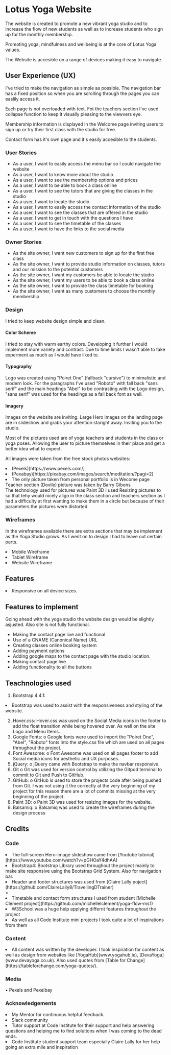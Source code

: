 # Lotus Yoga Website
The website is created to promote a new vibrant yoga studio and to increase the flow of new students
 as well as to increase students who sign up for the monthly membership.

 Promoting yoga, mindfulness and wellbeing is at the core of Lotus Yoga values.

The Website is accesible on a range of devices making it easy to navigate. 

## User Experience (UX)

<p>I've tried to make the navigation as simple as possible. 
The navigation bar has a fixed position
so when you are scrolling through the pages you can easlily access it.</p>
<p>Each page is not overloaded with text. Fot the teachers section I've used 
collapse function to keep it visually pleasing to the viewvers eye.
 </p>
 <p> Membership information is displayed in the Welcome page inviting users to sign up or try their
 first class with the studio for free.</p>
 <p>Contact form has it's own page and it's easily accesible to the students. </p>

### User Stories

<ul>
<li>	As a user, I want to easily access the menu bar so I could navigate the website</li>
 <li>As a user, I want to know more about the studio </li>
<li>	As a user, I want to see the membership options and prices</li>
<li>	As a user, I want to be able to book a class online</li>
<li>	As a user, I want to see the tutors that are giving the classes in the studio</li>
<li>	As a user, I want to locate the studio</li>
 <li>As a user, I want to easily access the contact information of the studio</li>
<li>	As a user, I want to see the classes that are offered in the studio</li>
<li>	As a user, I want to get in touch with the questions I have</li>
<li>	As a user, I want to see the timetable of the classes</li>
<li>	As a user, I want to have the links to the social media</li> 

</ul>

### Owner Stories

<ul>
<li>	As the site owner, I want new customers to sign up for the first free class</li>
<li>	As the site owner, I want to provide studio information on classes, tutors and our mission to the potential customers</li>
<li> As the site owner, I want my customers be able to locate the studio</li>
<li>As the site owner, I want my users to be able to book a class online</li>
<li>	As the site owner, I want to provide the class timetable for booking</li>
<li>	As the site owner, I want as many customers to choose the monthly membership</li>

</ul>

### Design

I tried to keep website design simple and clean. 

#### Color Scheme
I tried to stay with warm earthy colors. 
Developing it further I would implement more variety and contrast.
Due to time limits I wasn't able to take experment as much as I would have liked to.
 
 #### Typography
 Logo was created using "Poiret One" (fallback "cursive") to minimalistic and modern look. 
 For the paragraphs I've used "Roboto" with fall back "sans serif" and 
 the main headings "Abel" to be contrasting with the Logo design,
  "sans serif" was used for the headings as a fall back font as well.

#### Imagery
Images on the website are inviting. Large Hero images on the landing page
are in slideshow and grabs your attention staright away. Inviting you to the studio.

Most of the pictures used are of yoga teachers and students in the class or yoga poses.
Allowing the user to picture themselves in their place and get a better idea what to expect.

All images were taken from the free stock photos websites:
<li>(Pexels)[https://www.pexels.com/]</li>
<li>(Pexabay)[https://pixabay.com/images/search/meditation/?pagi=2]</li>
<li>The only picture taken from personal portfolio is in Wecome page
 Teacher section (Dovile) picture was taken by Barry Gibons</li>
The technology used for pictures was Paint 3D I used Resizing pictures to 
so that tehy would nicely align in the class section and teachers section as I had a 
difficulty at first wanting to make them in a circle but because of their parameters 
the pictures were distorted.

### Wireframes

In the wireframes available there are extra sections that may be implement
as the Yoga Studio grows. As I went on to design I had to leave out certain parts.

<li>Mobile Wireframe</li>
<li>Tablet Wireframe</li>
<li>Website Wireframe</li>

## Features

<li>Responsive on all device sizes.</li>

## Features to implement

Going ahead with the yoga studio the website design would be slightly asjusted.
Also site is not fully functional.


- Making the contact page live and functional
- Use of a CNAME (Canonical Name) URL
- Creating classes online booking system
-  Adding payment options
- Adding google maps to the contact page with the studio location.
- Making contact page live
- Adding functionality to all the buttons

## Teachnologies used

1.	Bootstrap 4.4.1:
<li>	Bootstrap was used to assist with the responsiveness and styling of the website.
</li>

2.	Hover.css:
	Hover.css was used on the Social Media icons in the footer to add the float transition while being hovered over.
As well on the site Logo and Menu Items.
3.	Google Fonts:
o	Google fonts were used to import the "Poiret One", "Abel", "Roboto" fonts into the style.css file which are used on all pages throughout the project.
4.	Font Awesome:
o	Font Awesome was used on all pages footer to add Social media icons for aesthetic and UX purposes.
5.	jQuery:
o	jQuery came with Bootstrap to make the navbar responsive.
6.	Git
o	Git was used for version control by utilizing the Gitpod terminal to commit to Git and Push to GitHub.
7.	GitHub:
o	GitHub is used to store the projects code after being pushed from Git.
I was not using it the correctly at the very beginning of my project
for this reason there are a lot of commits missing at the very beginning of the project.
8.	Paint 3D:
o	Paint 3D was used for resizing images for the website.
9.	Balsamiq:
o	Balsamiq was used to create the wireframes during the design process


## Credits

### Code
<li>	The full-screen Hero-image slideshow came from [Youtube tutorial](https://www.youtube.com/watch?v=pGHOaY4dhAA)</li>
<li>	Bootstrap4: Bootstrap Library used throughout the project mainly to make site responsive using the Bootstrap Grid System.
Also for navigation bar.</li>
<li>Header and footer structures was used from
 [Claire Lally poject](https://github.com/ClaireLally8/TravellingDTrainer)
 </li>
>
 <li>Timetable and contact form structures I used from student
 [Michelle Clement project](https://github.com/michellelclement/yoga-flow-ms1)
<li> W3School was a huge help applying differnt features throughout the project</li>
<li> As well as all Code Institute mini projects I took quite a lot of inspirations from them</li>

### Content
<li>	All content was written by the developer.
 I took inspiration for content as well as design from
websites like [YogaHub](www.yogahub.ie), [DevaYoga](www.devayoga.co.uk).
Also used quotes from [Table for Change](https://tableforchange.com/yoga-quotes/).
</li>


### Media
•	Pexels and Pexelbay 

### Acknowledgements

<li>My Mentor for continuous helpful feedback.</li>
<li>Slack community</li>
<li>Tutor support at Code Institute for their support and help answering questions
and helping me to find solutions when I was coming to the dead ends. </li>
<li>Code Institute student support team especially Claire Lally for her help going an extra mile 
and inspiration</li>



